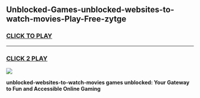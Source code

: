 
## Unblocked-Games-unblocked-websites-to-watch-movies-Play-Free-zytge
<h3>
<a href="https://premium76.site?title=unblocked-websites-to-watch-movies&ref=24M">CLICK TO PLAY</a></h3>
<hr>

<h3>
<a href="https://premium76.site?title=unblocked-websites-to-watch-movies&ref=24M">CLICK 2 PLAY</a>
  
</h3>

<a href="https://premium76.site?title=unblocked-websites-to-watch-movies&ref=24M"><img src="https://clearcache.store/games.png"></a>


**unblocked-websites-to-watch-movies games unblocked: Your Gateway to Fun and Accessible Online Gaming**
